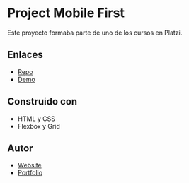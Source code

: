# Project Mobile First
Este proyecto formaba parte de uno de los cursos en Platzi.

## Enlaces
- [Repo](https://github.com/creativoma/project-mobile-first)
- [Demo](https://curso-mobile-first-eight.vercel.app/)

## Construido con
- HTML y CSS
- Flexbox y Grid

## Autor
- [Website](https://creativoma.com/)
- [Portfolio](https://dev.creativoma.com/)

